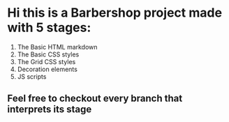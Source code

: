 # Hi this is a Barbershop project made with 5 stages:

1. The Basic HTML markdown
2. The Basic CSS styles
3. The Grid CSS styles 
4. Decoration elements
5. JS scripts

## Feel free to checkout every branch that interprets its stage